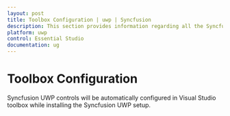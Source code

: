 ```yaml
---
layout: post
title: Toolbox Configuration | uwp | Syncfusion
description: This section provides information regarding all the Syncfusion Essential Studio utilities and its usage
platform: uwp
control: Essential Studio
documentation: ug
---
```


# Toolbox Configuration

Syncfusion UWP controls will be automatically configured in Visual Studio toolbox while installing the Syncfusion UWP setup.